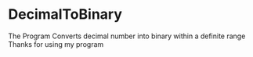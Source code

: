 # DecimalToBinary
The Program Converts decimal number into binary within a definite range
Thanks for using my program
